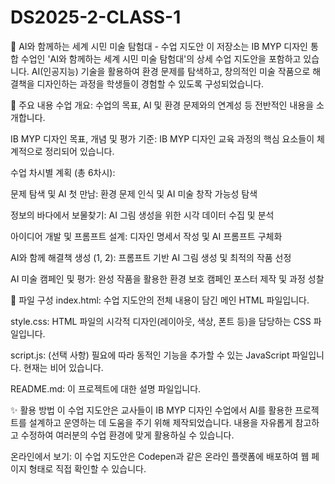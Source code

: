 # DS2025-2-CLASS-1
🤖 AI와 함께하는 세계 시민 미술 탐험대 - 수업 지도안
이 저장소는 IB MYP 디자인 통합 수업인 'AI와 함께하는 세계 시민 미술 탐험대'의 상세 수업 지도안을 포함하고 있습니다. AI(인공지능) 기술을 활용하여 환경 문제를 탐색하고, 창의적인 미술 작품으로 해결책을 디자인하는 과정을 학생들이 경험할 수 있도록 구성되었습니다.

🌟 주요 내용
수업 개요: 수업의 목표, AI 및 환경 문제와의 연계성 등 전반적인 내용을 소개합니다.

IB MYP 디자인 목표, 개념 및 평가 기준: IB MYP 디자인 교육 과정의 핵심 요소들이 체계적으로 정리되어 있습니다.

수업 차시별 계획 (총 6차시):

문제 탐색 및 AI 첫 만남: 환경 문제 인식 및 AI 미술 창작 가능성 탐색

정보의 바다에서 보물찾기: AI 그림 생성을 위한 시각 데이터 수집 및 분석

아이디어 개발 및 프롬프트 설계: 디자인 명세서 작성 및 AI 프롬프트 구체화

AI와 함께 해결책 생성 (1, 2): 프롬프트 기반 AI 그림 생성 및 최적의 작품 선정

AI 미술 캠페인 및 평가: 완성 작품을 활용한 환경 보호 캠페인 포스터 제작 및 과정 성찰

📁 파일 구성
index.html: 수업 지도안의 전체 내용이 담긴 메인 HTML 파일입니다.

style.css: HTML 파일의 시각적 디자인(레이아웃, 색상, 폰트 등)을 담당하는 CSS 파일입니다.

script.js: (선택 사항) 필요에 따라 동적인 기능을 추가할 수 있는 JavaScript 파일입니다. 현재는 비어 있습니다.

README.md: 이 프로젝트에 대한 설명 파일입니다.

✨ 활용 방법
이 수업 지도안은 교사들이 IB MYP 디자인 수업에서 AI를 활용한 프로젝트를 설계하고 운영하는 데 도움을 주기 위해 제작되었습니다. 내용을 자유롭게 참고하고 수정하여 여러분의 수업 환경에 맞게 활용하실 수 있습니다.

온라인에서 보기: 이 수업 지도안은 Codepen과 같은 온라인 플랫폼에 배포하여 웹 페이지 형태로 직접 확인할 수 있습니다.
